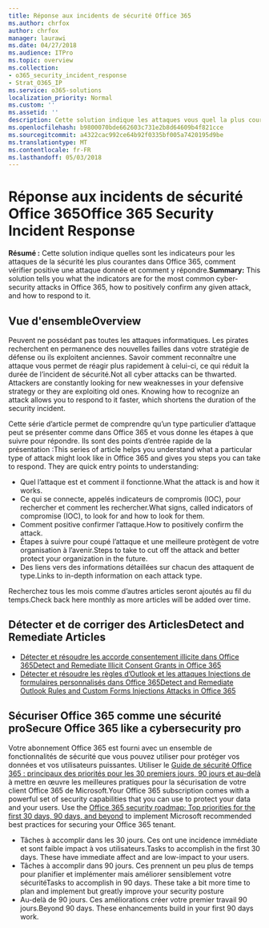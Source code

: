 ```yaml
---
title: Réponse aux incidents de sécurité Office 365
ms.author: chrfox
author: chrfox
manager: laurawi
ms.date: 04/27/2018
ms.audience: ITPro
ms.topic: overview
ms.collection:
- o365_security_incident_response
- Strat_O365_IP
ms.service: o365-solutions
localization_priority: Normal
ms.custom: ''
ms.assetid: ''
description: Cette solution indique les attaques vous quel la plus courantes la sécurité peut se présenter comme dans Office 365 et comment y répondre
ms.openlocfilehash: b9800070bde662603c731e2b8d64609b4f821cce
ms.sourcegitcommit: a4322cac992ce64b92f0335bf005a7420195d9be
ms.translationtype: MT
ms.contentlocale: fr-FR
ms.lasthandoff: 05/03/2018
---
```

# <a name="office-365-security-incident-response"></a><span data-ttu-id="b3dae-103">Réponse aux incidents de sécurité Office 365</span><span class="sxs-lookup"><span data-stu-id="b3dae-103">Office 365 Security Incident Response</span></span>

 <span data-ttu-id="b3dae-104">**Résumé :** Cette solution indique quelles sont les indicateurs pour les attaques de la sécurité les plus courantes dans Office 365, comment vérifier positive une attaque donnée et comment y répondre.</span><span class="sxs-lookup"><span data-stu-id="b3dae-104">**Summary:** This solution tells you what the indicators are for the most common cyber-security attacks in Office 365, how to positively confirm any given attack, and how to respond to it.</span></span>
  
## <a name="overview"></a><span data-ttu-id="b3dae-105">Vue d'ensemble</span><span class="sxs-lookup"><span data-stu-id="b3dae-105">Overview</span></span>
<span data-ttu-id="b3dae-p101">Peuvent ne possédant pas toutes les attaques informatiques. Les pirates recherchent en permanence des nouvelles failles dans votre stratégie de défense ou ils exploitent anciennes. Savoir comment reconnaître une attaque vous permet de réagir plus rapidement à celui-ci, ce qui réduit la durée de l’incident de sécurité.</span><span class="sxs-lookup"><span data-stu-id="b3dae-p101">Not all cyber attacks can be thwarted. Attackers are constantly looking for new weaknesses in your defensive strategy or they are exploiting old ones. Knowing how to recognize an attack allows you to respond to it faster, which shortens the duration of the security incident.</span></span>

<span data-ttu-id="b3dae-p102">Cette série d’article permet de comprendre qu’un type particulier d’attaque peut se présenter comme dans Office 365 et vous donne les étapes à que suivre pour répondre. Ils sont des points d’entrée rapide de la présentation :</span><span class="sxs-lookup"><span data-stu-id="b3dae-p102">This series of article helps you understand what a particular type of attack might look like in Office 365 and gives you steps you can take to respond. They are quick entry points to understanding:</span></span>
 
- <span data-ttu-id="b3dae-111">Quel l’attaque est et comment il fonctionne.</span><span class="sxs-lookup"><span data-stu-id="b3dae-111">What the attack is and how it works.</span></span>
- <span data-ttu-id="b3dae-112">Ce qui se connecte, appelés indicateurs de compromis (IOC), pour rechercher et comment les rechercher.</span><span class="sxs-lookup"><span data-stu-id="b3dae-112">What signs, called indicators of compromise (IOC), to look for and how to look for them.</span></span>
- <span data-ttu-id="b3dae-113">Comment positive confirmer l’attaque.</span><span class="sxs-lookup"><span data-stu-id="b3dae-113">How to positively confirm the attack.</span></span>
- <span data-ttu-id="b3dae-114">Étapes à suivre pour coupé l’attaque et une meilleure protègent de votre organisation à l’avenir.</span><span class="sxs-lookup"><span data-stu-id="b3dae-114">Steps to take to cut off the attack and better protect your organization in the future.</span></span>
- <span data-ttu-id="b3dae-115">Des liens vers des informations détaillées sur chacun des attaquent de type.</span><span class="sxs-lookup"><span data-stu-id="b3dae-115">Links to in-depth information on each attack type.</span></span>

<span data-ttu-id="b3dae-116">Recherchez tous les mois comme d’autres articles seront ajoutés au fil du temps.</span><span class="sxs-lookup"><span data-stu-id="b3dae-116">Check back here monthly as more articles will be added over time.</span></span>

## <a name="detect-and-remediate-articles"></a><span data-ttu-id="b3dae-117">Détecter et de corriger des Articles</span><span class="sxs-lookup"><span data-stu-id="b3dae-117">Detect and Remediate Articles</span></span>
- [<span data-ttu-id="b3dae-118">Détecter et résoudre les accorde consentement illicite dans Office 365</span><span class="sxs-lookup"><span data-stu-id="b3dae-118">Detect and Remediate Illicit Consent Grants in Office 365</span></span>](detect-and-remediate-illicit-consent-grants.md)
- [<span data-ttu-id="b3dae-119">Détecter et résoudre les règles d’Outlook et les attaques Injections de formulaires personnalisés dans Office 365</span><span class="sxs-lookup"><span data-stu-id="b3dae-119">Detect and Remediate Outlook Rules and Custom Forms Injections Attacks in Office 365</span></span>](detect-and-remediate-outlook-rules-forms-attack.md)
 
## <a name="secure-office-365-like-a-cybersecurity-pro"></a><span data-ttu-id="b3dae-120">Sécuriser Office 365 comme une sécurité pro</span><span class="sxs-lookup"><span data-stu-id="b3dae-120">Secure Office 365 like a cybersecurity pro</span></span>
<span data-ttu-id="b3dae-p103">Votre abonnement Office 365 est fourni avec un ensemble de fonctionnalités de sécurité que vous pouvez utiliser pour protéger vos données et vos utilisateurs puissantes.  Utiliser le [Guide de sécurité Office 365 : principaux des priorités pour les 30 premiers jours, 90 jours et au-delà](https://support.office.com/en-us/article/Office-365-security-roadmap-Top-priorities-for-the-first-30-days-90-days-and-beyond-28c86a1c-e4dd-4aad-a2a6-c768a21cb352) à mettre en œuvre les meilleures pratiques pour la sécurisation de votre client Office 365 de Microsoft.</span><span class="sxs-lookup"><span data-stu-id="b3dae-p103">Your Office 365 subscription comes with a powerful set of security capabilities that you can use to protect your data and your users.  Use the [Office 365 security roadmap: Top priorities for the first 30 days, 90 days, and beyond](https://support.office.com/en-us/article/Office-365-security-roadmap-Top-priorities-for-the-first-30-days-90-days-and-beyond-28c86a1c-e4dd-4aad-a2a6-c768a21cb352) to implement Microsoft recommended best practices for securing your Office 365 tenant.</span></span>
- <span data-ttu-id="b3dae-p104">Tâches à accomplir dans les 30 jours.  Ces ont une incidence immédiate et sont faible impact à vos utilisateurs.</span><span class="sxs-lookup"><span data-stu-id="b3dae-p104">Tasks to accomplish in the first 30 days.  These have immediate affect and are low-impact to your users.</span></span>
- <span data-ttu-id="b3dae-p105">Tâches à accomplir dans 90 jours. Ces prennent un peu plus de temps pour planifier et implémenter mais améliorer sensiblement votre sécurité</span><span class="sxs-lookup"><span data-stu-id="b3dae-p105">Tasks to accomplish in 90 days. These take a bit more time to plan and implement but greatly improve your security posture</span></span>
- <span data-ttu-id="b3dae-p106">Au-delà de 90 jours. Ces améliorations créer votre premier travail 90 jours.</span><span class="sxs-lookup"><span data-stu-id="b3dae-p106">Beyond 90 days. These enhancements build in your first 90 days work.</span></span>






